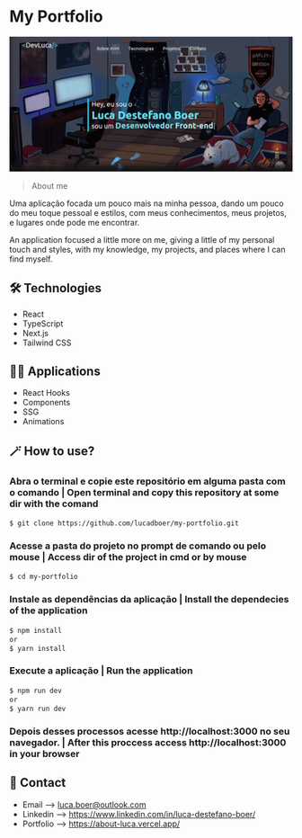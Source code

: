 # My Portfolio

![preview1](./.github/preview1.png)

> About me

Uma aplicação focada um pouco mais na minha pessoa, dando um pouco do meu toque pessoal e estilos, com meus conhecimentos, meus projetos, e lugares onde pode me encontrar. 

An application focused a little more on me, giving a little of my personal touch and styles, with my knowledge, my projects, and places where I can find myself.

## 🛠 Technologies

- React
- TypeScript
- Next.js
- Tailwind CSS

## 🧑‍💻 Applications

- React Hooks
- Components
- SSG
- Animations

## 🪄 How to use?

### Abra o terminal e copie este repositório em alguma pasta com o comando | Open terminal and copy this repository at some dir with the comand
```
$ git clone https://github.com/lucadboer/my-portfolio.git
```

### Acesse a pasta do projeto no prompt de comando ou pelo mouse | Access dir of the project in cmd or by mouse

```
$ cd my-portfolio
```

### Instale as dependências da aplicação | Install the dependecies of the application

```
$ npm install
or
$ yarn install
```

### Execute a aplicação | Run the application

```
$ npm run dev
or
$ yarn run dev
```

### Depois desses processos acesse http://localhost:3000 no seu navegador. | After this proccess access http://localhost:3000 in your browser

## 💛 Contact

- Email --> luca.boer@outlook.com
- Linkedin --> https://www.linkedin.com/in/luca-destefano-boer/
- Portfolio --> https://about-luca.vercel.app/
